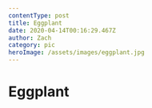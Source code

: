 ```yaml
---
contentType: post
title: Eggplant
date: 2020-04-14T00:16:29.467Z
author: Zach
category: pic
heroImage: /assets/images/eggplant.jpg
---
```

# Eggplant